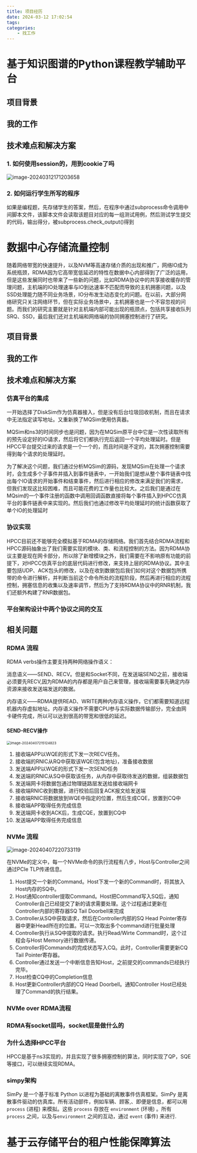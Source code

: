```yaml
---
title: 项目经历
date: 2024-03-12 17:02:54
tags:
categories:
    - 找工作
---
```


# **基于知识图谱的Python课程教学辅助平台**



## **项目背景**



## **我的工作**



## 技术难点和解决方案

### 1.     **如何使用session的，用到cookie了吗**

![image-20240312171203658](../images/项目经历/image-20240312171203658.png)

### 2.     **如何运行学生所写的程序**

如果是编程题，先存储学生的答案，然后，在程序中通过subprocess命令调用中间脚本文件，该脚本文件会读取该题目对应的每一组测试用例，然后测试学生提交的代码，输出得分，被subprocess.check_output()得到













# **数据中心存储流量控制**

随着网络带宽的快速提升，以及NVM等高速存储介质的出现和推广，网络IO成为系统瓶颈，RDMA因为它高带宽低延迟的特性在数据中心内部得到了广泛的运用，但是这些发展同时也带来了一些新的问题，比如RDMA协议中的共享接收缓存的管理问题，主机端的IO处理速率与IO到达速率不匹配而导致的主机拥塞问题，以及SSD处理能力随不同业务场景，IO分布发生动态变化的问题。在以前，大部分网络研究只关注网络环节，但在实际业务场景中，主机拥塞也是一个不容忽视的问题。而我们的研究主要就是针对主机端内部可能出现的瓶颈点，包括共享接收队列SRQ、SSD，最后我们还对主机端和网络端的协同拥塞控制进行了研究。

## **项目背景**



## **我的工作**



## **技术难点和解决方案**

### 仿真平台的集成

一开始选择了DiskSim作为仿真器接入，但是没有后台垃圾回收机制，而且在请求中无法指定读写地址。又重新换了MQSim使用仿真器。

MQSim和ns3的时间同步也是问题，因为在MQSim原平台中它是一次性读取所有的预先设定好的IO请求，然后将它们都执行完后返回一个平均处理延时。但是HPCC平台提交过来的请求是一个一个的，而且时间是不定的，其次拥塞控制需要得到每个请求的处理延时。

为了解决这个问题，我们通过分析MQSim的源码，发现MQSim在处理一个请求时，会生成多个子事件并插入到事件链表中，一开始我们是想从整个事件链表中找出每个IO请求的开始事件和结束事件，然后进行相应的修改来满足我们的需求，但我们发现这比较困难，而且可能花费的工作量也比较大。之后我们是通过在MQsim的一个事件注册的函数中调用回调函数直接将每个事件插入到HPCC仿真平台的事件链表中来实现的。然后我们也通过修改平均处理延时的统计函数获取了单个IO的处理延时

### 协议实现

HPCC目前还不能够完全模拟基于RDMA的存储网络。我们首先结合RDMA流程和HPCC源码抽象出了我们需要实现的模块、类、和流程控制的方法。因为RDMA协议主要是现在网卡部分，所以除了新增模块之外，我们需要在不影响原有功能的前提下，对HPCC仿真平台的底层代码进行修改，来支持上层的RDMA协议。其中主要包括UDP、ACK包头的修改，以及在收到数据包后我们如何对这个数据包所携带的命令进行解析，并判断当前这个命令所处的流程阶段，然后再进行相应的流程控制，拥塞信息的收集以及速率调节，然后为了支持RDMA协议中的RNR机制，我们还额外构建了RNR数据包。

### 平台架构设计中两个协议之间的交互







## **相关问题**

### RDMA 流程

RDMA verbs操作主要支持两种网络操作语义：

消息语义——SEND、RECV。但是和Socket不同，在发送端SEND之前，接收端必须要先RECV,因为RDMA的内存都是用户自己来管理，接收端需要事先确定内存资源来接收发送端发送的数据。

内存语义——RDMA提供READ、WRITE两种内存语义操作，它们都需要知道远程机器内存虚拟地址。内存语义操作不需要CPU参与实际数据传输部分，完全由网卡硬件完成，所以可以达到很高的带宽和很低的延迟。

#### SEND-RECV操作

<img src="../images/项目经历/image-20240407215124823.png" alt="image-20240407215124823" style="zoom:67%;" />

1. 接收端APP以WQE的形式下发一次RECV任务。
2. 接收端的RNIC从RQ中获取该WQE(包含地址)，准备接收数据
3. 发送端APP以WQE的形式下发一次SEND任务
4. 发送端的RNIC从SQ中获取该任务，从内存中获取待发送的数据，组装数据包
5. 发送端网卡将数据包通过物理链路层发送给接收端网卡
6. 接收端RNIC收到数据，进行校验后回复ACK报文给发送端
7. 接收端RNIC将数据放到WQE中指定的位置，然后生成CQE，放置到CQ中
8. 接收端APP取得任务完成信息
9. 发送端网卡收到ACK后，生成CQE，放置到CQ中
10. 发送端APP取得任务完成信息

### NVMe 流程

![image-20240407220733119](../images/项目经历/image-20240407220733119.png)

在NVMe的定义中，每一个NVMe命令的执行流程有八步，Host与Controller之间通过PCIe TLP传递信息。

1. Host提交一个新的Command。Host下发一个新的Command时，将其放入Host内存的SQ中。
2. Host通知controller提取Command。Host把Command写入SQ后，通知Controller自己已经提交了新的请求需要处理。这个过程通过更新在Controller内部的寄存器SQ Tail Doorbell来完成
3. Controller从SQ中获取请求，然后在Controller内部的SQ Head Pointer寄存器中更新Head所在的位置。可以一次取出多个command进行批量处理
4. Controller执行从SQ中提取的请求。执行Read/Wirte Command时，这个过程会与Host Memory进行数据传递。
5. Controller将Commands的完成状态写入CQ。此时，Controller需要更新CQ Tail Pointer寄存器。
6. Controller通过发送一个中断信息告知Host，之前提交的commands已经执行完毕。
7. Host检查CQ中的Completion信息
8. Host更新Controller内部的CQ Head Doorbell。通知Controller Host已经处理了Command的执行结果。





### NVMe over RDMA流程

### RDMA有socket层吗，socket层是做什么的

### 为什么选择HPCC平台

HPCC是基于ns3实现的，并且实现了很多拥塞控制的算法，同时实现了QP，SQE等接口，可以继续实现RDMA。

### simpy架构

SimPy 是一个基于标准 Python 以进程为基础的离散事件仿真框架。SimPy 是离散事件驱动的仿真库。所有活动部件，例如车辆、顾客,、即便是信息，都可以用 `process` (进程) 来模拟。这些 `process` 存放在 `environment` (环境) 。所有 `process` 之间，以及与`environment` 之间的互动，通过 `event` (事件) 来进行.







# **基于云存储平台的租户性能保障算法**
